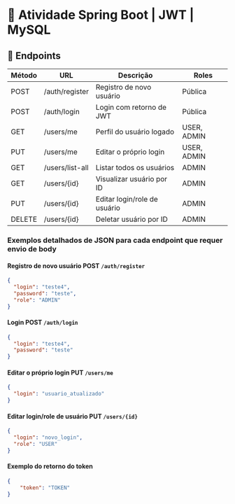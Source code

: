 
# 🎉 Atividade Spring Boot | JWT | MySQL

## 📌 Endpoints

| Método | URL               | Descrição                        | Roles       | 
|--------|-------------------|----------------------------------|-------------|
| POST   | /auth/register    | Registro de novo usuário         | Pública     |
| POST   | /auth/login       | Login com retorno de JWT         | Pública     |
| GET    | /users/me         | Perfil do usuário logado         | USER, ADMIN |
| PUT    | /users/me         | Editar o próprio login           | USER, ADMIN |
| GET    | /users/list-all   | Listar todos os usuários         | ADMIN       |
| GET    | /users/{id}       | Visualizar usuário por ID        | ADMIN       |
| PUT    | /users/{id}       | Editar login/role de usuário     | ADMIN       |
| DELETE | /users/{id}       | Deletar usuário por ID           | ADMIN       |

### Exemplos detalhados de JSON para cada endpoint que requer envio de body

#### Registro de novo usuário POST `/auth/register`
```json
{
  "login": "teste4",
  "password": "teste",
  "role": "ADMIN"
}
```

#### Login POST `/auth/login`
```json
{
  "login": "teste4",
  "password": "teste"
}
```

#### Editar o próprio login PUT `/users/me`
```json
{
  "login": "usuario_atualizado"
}
```

#### Editar login/role de usuário PUT `/users/{id}`
```json
{
  "login": "novo_login",
  "role": "USER"
}
```

#### Exemplo do retorno do token
```json
{
    "token": "TOKEN"
}
```

